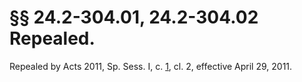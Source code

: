 # §§ 24.2-304.01, 24.2-304.02 Repealed.

<p>Repealed by Acts 2011, Sp. Sess. I, c. <a href='http://lis.virginia.gov/cgi-bin/legp604.exe?112+ful+CHAP0001'>1</a>, cl. 2, effective April 29, 2011.</p>